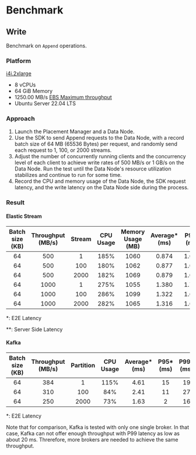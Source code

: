 # Benchmark

## **Write**

Benchmark on `Append` operations.

### **Platform**

[i4i.2xlarge](https://aws.amazon.com/ec2/instance-types/i4i/#Product_Details)
- 8 vCPUs
- 64 GiB Memory
- 1250.00 MB/s [EBS Maximum throughput](https://docs.aws.amazon.com/AWSEC2/latest/UserGuide/ebs-optimized.html#current-storage-optimized)
- Ubuntu Server 22.04 LTS

### **Approach**

1. Launch the Placement Manager and a Data Node.
2. Use the SDK to send Append requests to the Data Node, with a record batch size of 64 MB (65536 Bytes) per request, and randomly send each request to 1, 100, or 2000 streams.
3. Adjust the number of concurrently running clients and the concurrency level of each client to achieve write rates of 500 MB/s or 1 GB/s on the Data Node. Run the test until the Data Node's resource utilization stabilizes and continue to run for some time.
4. Record the CPU and memory usage of the Data Node, the SDK request latency, and the write latency on the Data Node side during the process.

### **Result**
#### **Elastic Stream**

| Batch size (KB) | Throughput (MB/s) | Stream | CPU Usage | Memory Usage (MB) | Average* (ms) | P95* (ms) | P99* (ms) | P99.9* (ms) | Average** (us) | P95** (us) | P99** (us) | P99.9** (us) |
| :--: | :--: | :--: | :--: | :--: | :---: | :---: | :---: | :---: | :--: | :--: | :--: | :--: |
| 64   | 500  | 1    | 185% | 1060 | 0.874 | 1.002 | 2.075 | 7.381 | 189  | 296  | 399  | 1803 |
| 64   | 500  | 100  | 180% | 1062 | 0.877 | 1.006 | 1.976 | 7.152 | 188  | 297  | 394  | 1694 |
| 64   | 500  | 2000 | 182% | 1069 | 0.879 | 1.011 | 1.927 | 7.176 | 191  | 299  | 399  | 1781 |
| 64   | 1000 | 1    | 275% | 1055 | 1.380 | 1.798 | 4.051 | 7.537 | 327  | 534  | 864  | 3870 |
| 64   | 1000 | 100  | 286% | 1099 | 1.322 | 1.675 | 3.949 | 7.799 | 364  | 592  | 977  | 4345 |
| 64   | 1000 | 2000 | 282% | 1065 | 1.316 | 1.669 | 3.654 | 6.693 | 359  | 589  | 1019 | 3888 |

\*: E2E Latency

\**: Server Side Latency

#### **Kafka**
| Batch size (KB) | Throughput (MB/s) | Partition | CPU Usage | Average* (ms) | P95* (ms) | P99* (ms) | P99.9* (ms) |
| :--: | :--: | :--: | :--:| :---: | :---: | :---: | :---: |
| 64   | 384  | 1    | 115% | 4.61 | 15 | 19 | 37 |
| 64   | 310  | 100  | 84% | 2.41 | 11 | 27 | 78 |
| 64   | 250  | 2000 | 73% | 1.63 | 2| 16 | 53 |

\*: E2E Latency

Note that for comparison, Kafka is tested with only one single broker. In that case, Kafka can not offer enough throughput with P99 latency as low as about 20 ms. Threrefore, more brokers are needed to achieve the same throughput.